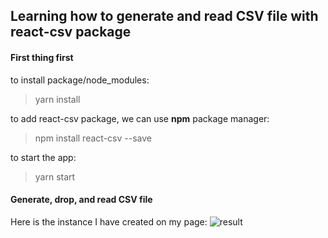 ## Learning how to generate and read CSV file with react-csv package

#### First thing first

to install package/node_modules:

> yarn install

to add react-csv package, we can use **npm** package manager:

> npm install react-csv --save

to start the app:

> yarn start

#### Generate, drop, and read CSV file

Here is the instance I have created on my page:
![result](https://user-images.githubusercontent.com/60772041/84300482-8ee6b480-ab7c-11ea-9f22-6a15488bede5.png)
